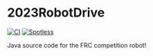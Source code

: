# 2023RobotDrive

[![CI](https://github.com/frc2881/2023RobotDrive/actions/workflows/main.yml/badge.svg)](https://github.com/frc2881/2023RobotDrive/actions/workflows/main.yml) [![Spotless](https://github.com/frc2881/2023RobotDrive/actions/workflows/spotless.yml/badge.svg)](https://github.com/frc2881/2023RobotDrive/actions/workflows/spotless.yml)

Java source code for the FRC competition robot!
